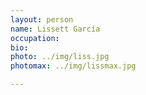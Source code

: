 ```yaml
---
layout: person
name: Lissett García
occupation:
bio:
photo: ../img/liss.jpg
photomax: ../img/lissmax.jpg

---
```


